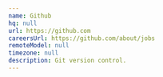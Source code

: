 ```yaml
---
name: Github
hq: null
url: https://github.com
careersUrl: https://github.com/about/jobs
remoteModel: null
timezone: null
description: Git version control.
---
```

